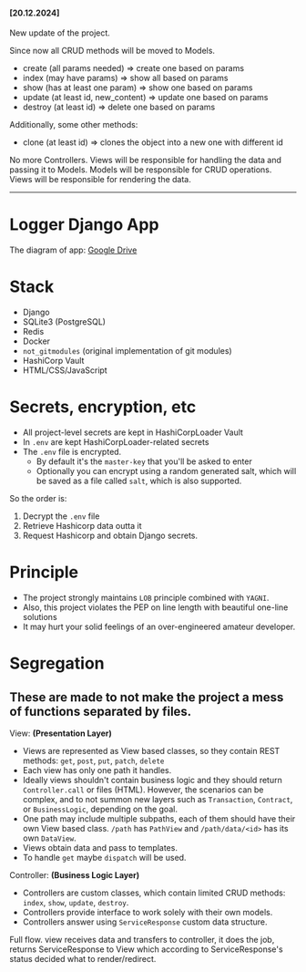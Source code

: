 #### [20.12.2024] 
New update of the project. 

Since now all CRUD methods will be moved to Models.
- create (all params needed) => create one based on params
- index (may have params) => show all based on params 
- show (has at least one param) => show one based on params
- update (at least id, new_content) => update one based on params
- destroy (at least id) => delete one based on params

Additionally, some other methods:
- clone (at least id) => clones the object into a new one with different id


No more Controllers. Views will be responsible for handling the data and passing it to Models. Models will be responsible for CRUD operations. Views will be responsible for rendering the data.

---
# Logger Django App

The diagram of app: [Google Drive](https://drive.google.com/file/d/1aD0W2nmfU3mZkTCkDyJxTl87X1wKRheW/view?usp=sharing)


# Stack
- Django
- SQLite3 (PostgreSQL)
- Redis
- Docker
- `not_gitmodules` (original implementation of git modules)
- HashiCorp Vault
- HTML/CSS/JavaScript


# Secrets, encryption, etc

- All project-level secrets are kept in HashiCorpLoader Vault
- In `.env` are kept HashiCorpLoader-related secrets
- The `.env` file is encrypted.
  - By default it's the `master-key` that you'll be asked to enter
  - Optionally you can encrypt using a random generated salt, which will be saved as a file called `salt`, which is also supported.

So the order is:
1. Decrypt the `.env` file
2. Retrieve Hashicorp data outta it
3. Request Hashicorp and obtain Django secrets.

# Principle

- The project strongly maintains `LOB` principle combined with `YAGNI`. 
- Also, this project violates the PEP on line length with beautiful one-line solutions 
- It may hurt your solid feelings of an over-engineered amateur developer. 


# Segregation

## These are made to not make the project a mess of functions separated by files.

View: **(Presentation Layer)**
- Views are represented as View based classes, so they contain REST methods: `get`, `post`, `put`, `patch`, `delete`
- Each view has only one path it handles.
- Ideally views shouldn't contain business logic and they should return `Controller.call` or files (HTML). However, the scenarios can be complex, and to not summon new layers such as `Transaction`, `Contract`, or `BusinessLogic`, depending on the goal.
- One path may include multiple subpaths, each of them should have their own View based class. `/path` has `PathView` and `/path/data/<id>` has its own `DataView`.
- Views obtain data and pass to templates.
- To handle `get` maybe `dispatch` will be used.

  
Controller: **(Business Logic Layer)**
- Controllers are custom classes, which contain limited CRUD methods: `index`, `show`, `update`, `destroy`. 
- Controllers provide interface to work solely with their own models.
- Controllers answer using `ServiceResponse` custom data structure.

Full flow. view receives data and transfers to controller, it does the job, returns ServiceResponse to View which according to ServiceResponse's status decided what to render/redirect.


